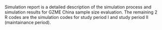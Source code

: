 Simulation report is a detailed description of the simulation process and simulation results for GZME China sample size evaluation. The remaining 2 R codes are the simulation codes for study period I and study period II (maintainance period). 
